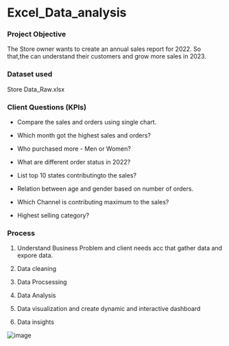# Excel_Data_analysis

### **Project Objective** ###

The Store owner wants to create an annual sales report for 2022. So that,the can understand their customers and grow more sales in 2023.

### **Dataset used** ###

Store Data_Raw.xlsx

### **Client Questions (KPIs)** ###

- Compare the sales and orders using single chart.

- Which month got the highest sales and orders?

- Who purchased more - Men or Women?

- What are different order status in 2022?

- List top 10 states contributingto the sales?

- Relation between age and gender based on number of orders.

- Which Channel is contributing maximum to the sales?

- Highest selling category?

### **Process** ###

1. Understand Business Problem and client needs acc that gather data and expore data.

2. Data cleaning

3. Data Procsessing

4. Data Analysis

5. Data visualization and create dynamic and interactive dashboard

6. Data insights

![image](https://github.com/akshay3901/Excel_Data_analysis/assets/62876542/482c7c8b-3013-452c-816f-20a2038d4874)





